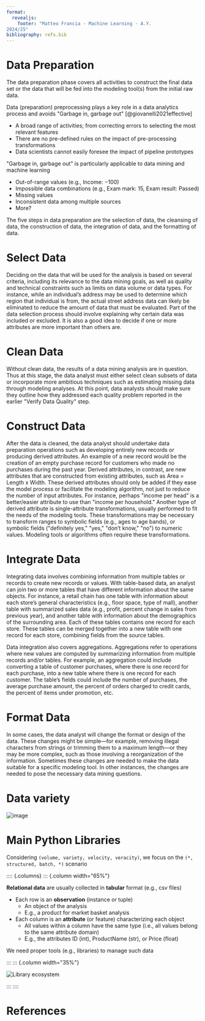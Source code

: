 ```yaml
---
format:
  revealjs: 
    footer: "Matteo Francia - Machine Learning - A.Y.
2024/25"
bibliography: refs.bib
---
```


# Data Preparation

The data preparation phase covers all activities to construct the final data set or the data that will be fed into the modeling tool(s) from the initial raw data.

Data (preparation) preprocessing plays a key role in a data analytics process and avoids "Garbage in, garbage out" [@giovanelli2021effective]

- A broad range of activities; from correcting errors to selecting the most relevant features
- There are no pre-defined rules on the impact of pre-processing transformations
- Data scientists cannot easily foresee the impact of pipeline prototypes

"Garbage in, garbage out" is particularly applicable to data mining and machine learning

- Out-of-range values (e.g., Income: −100)
- Impossible data combinations (e.g., Exam mark: 15, Exam result: Passed) 
- Missing values
- Inconsistent data among multiple sources
- More?

The five steps in data preparation are the selection of data, the cleansing of data, the construction of data, the integration of data, and the formatting of data.

# Select Data

Deciding on the data that will be used for the analysis is based on several criteria, including its relevance to the data mining goals, as well as quality and technical constraints such as limits on data volume or data types.
For instance, while an individual’s address may be used to determine which region that individual is from, the actual street address data can likely be eliminated to reduce the amount of data that must be evaluated.
Part of the data selection process should involve explaining why certain data was included or excluded.
It is also a good idea to decide if one or more attributes are more important than others are.

# Clean Data

Without clean data, the results of a data mining analysis are in question.
Thus at this stage, the data analyst must either select clean subsets of data or incorporate more ambitious techniques such as estimating missing data through modeling analyses.
At this point, data analysts should make sure they outline how they addressed each quality problem reported in the earlier "Verify Data Quality" step.

# Construct Data

After the data is cleaned, the data analyst should undertake data preparation operations such as developing entirely new records or producing derived attributes.
An example of a new record would be the creation of an empty purchase record for customers who made no purchases during the past year.
Derived attributes, in contrast, are new attributes that are constructed from existing attributes, such as Area = Length x Width.
These derived attributes should only be added if they ease the model process or facilitate the modeling algorithm, not just to reduce the number of input attributes.
For instance, perhaps "income per head" is a better/easier attribute to use than "income per household." Another type of derived attribute is single-attribute transformations, usually performed to fit the needs of the modeling tools.
These transformations may be necessary to transform ranges to symbolic fields (e.g., ages to age bands), or symbolic fields ("definitely yes," "yes," "don’t know," "no") to numeric values.
Modeling tools or algorithms often require these transformations.

# Integrate Data

Integrating data involves combining information from multiple tables or records to create new records or values.
With table-based data, an analyst can join two or more tables that have different information about the same objects.
For instance, a retail chain has one table with information about each store’s general characteristics (e.g., floor space, type of mall), another table with summarized sales data (e.g., profit, percent change in sales from previous year), and another table with information about the demographics of the surrounding area.
Each of these tables contains one record for each store.
These tables can be merged together into a new table with one record for each store, combining fields from the source tables.

Data integration also covers aggregations.
Aggregations refer to operations where new values are computed by summarizing information from multiple records and/or tables.
For example, an aggregation could include converting a table of customer purchases, where there is one record for each purchase, into a new table where there is one record for each customer.
The table’s fields could include the number of purchases, the average purchase amount, the percent of orders charged to credit cards, the percent of items under promotion, etc.

# Format Data

In some cases, the data analyst will change the format or design of the data.
These changes might be simple—for example, removing illegal characters from strings or trimming them to a maximum length—or they may be more complex, such as those involving a reorganization of the information.
Sometimes these changes are needed to make the data suitable for a specific modeling tool.
In other instances, the changes are needed to pose the necessary data mining questions.

# Data variety

![image](https://miro.medium.com/v2/resize:fit:1100/format:webp/1*YejjU_69ffDyrC0z-X9jYQ.jpeg)

# Main Python Libraries

Considering `(volume, variety, velocity, veracity)`, we focus on the `(*, structured, batch, *)` scenario

:::: {.columns}
::: {.column width="65%"}

**Relational data** are usually collected in **tabular** format (e.g., csv files)

- Each row is an **observation** (instance or tuple)
    - An object of the analysis
    - E.g., a product for market basket analysis
- Each column is an **attribute** (or feature) characterizing each object
    - All values within a column have the same type (i.e., all values belong to the same attribute domain)
    - E.g., the attributes ID (int), ProductName (str), or Price (float)
    
We need proper tools (e.g., libraries) to manage such data

:::
::: {.column width="35%"}

![Library ecosystem](https://github.com/w4bo/img-dump/assets/18005592/72869b67-6a16-4a5a-a8a4-8d8e10c2633d)

:::
::::

# References